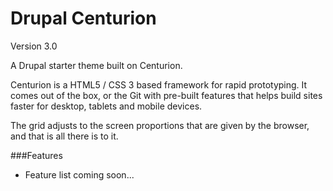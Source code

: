 Drupal Centurion 
====================

Version 3.0

A Drupal starter theme built on Centurion.

Centurion is a HTML5 / CSS 3 based framework for rapid prototyping. It comes out of the box, or the Git 
with pre-built features that helps build sites faster for desktop, tablets and mobile devices.

The grid adjusts to the screen proportions that are given by the browser, and that is all there is to it.

###Features

* Feature list coming soon...